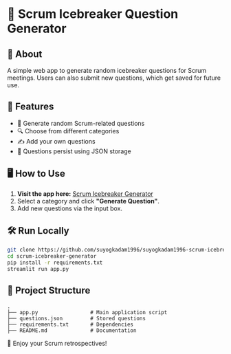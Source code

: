 
# 🎲 Scrum Icebreaker Question Generator

## 📌 About
A simple web app to generate random icebreaker questions for Scrum meetings. Users can also submit new questions, which get saved for future use.

## 🚀 Features
- 🎯 Generate random Scrum-related questions
- 🔍 Choose from different categories
- ✍️ Add your own questions
- 📂 Questions persist using JSON storage

## 🖥️ How to Use
1. **Visit the app here:** [Scrum Icebreaker Generator](https://suyogkadam1996-suyogkadam1996-scrum-icebreaker-gener-app-hxjwbz.streamlit.app/)
2. Select a category and click **"Generate Question"**.
3. Add new questions via the input box.

## 🛠️ Run Locally
```bash
git clone https://github.com/suyogkadam1996/suyogkadam1996-scrum-icebreaker-generator.git
cd scrum-icebreaker-generator
pip install -r requirements.txt
streamlit run app.py
```

## 📂 Project Structure
```
.
├── app.py                 # Main application script
├── questions.json         # Stored questions
├── requirements.txt       # Dependencies
├── README.md              # Documentation
```

🚀 Enjoy your Scrum retrospectives!


